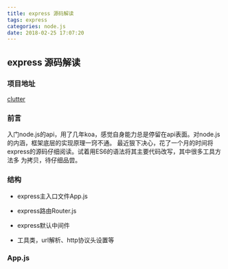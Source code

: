 ```yaml
---
title: express 源码解读
tags: express
categories: node.js
date: 2018-02-25 17:07:20
---
```


## express 源码解读

### 项目地址
[clutter](https://github.com/wedog/clutter)

### 前言
入门node.js的api，用了几年koa，感觉自身能力总是停留在api表面。对node.js的内涵，框架底层的实现原理一窍不通。
最近狠下决心，花了一个月的时间将express的源码仔细阅读。试着用ES6的语法将其主要代码改写，其中很多工具方法多
为拷贝，待仔细品尝。

### 结构
- express主入口文件App.js

- express路由Router.js

- express默认中间件

- 工具类，url解析、http协议头设置等

### App.js
